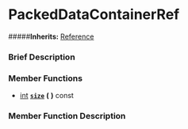 #  PackedDataContainerRef  
#####**Inherits:** [Reference](class_reference)

###  Brief Description  


###  Member Functions 
  * [int](class_int)  **[`size`](#size)**  **(** **)** const

###  Member Function Description  
